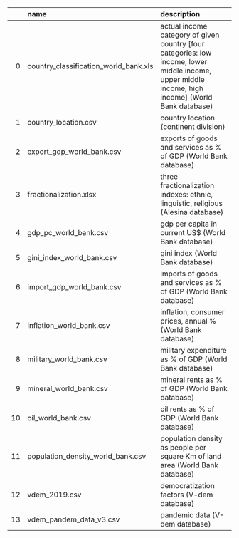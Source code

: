 |    | name                                  | description                                                                                                                                        |
|---:|:--------------------------------------|:---------------------------------------------------------------------------------------------------------------------------------------------------|
|  0 | country_classification_world_bank.xls | actual income category of given country [four categories: low income, lower middle income, upper middle income, high income] (World Bank database) |
|  1 | country_location.csv                  | country location (continent division)                                                                                                              |
|  2 | export_gdp_world_bank.csv             | exports of goods and services as % of GDP (World Bank database)                                                                                    |
|  3 | fractionalization.xlsx                | three fractionalization indexes: ethnic, linguistic, religious (Alesina database)                                                                  |
|  4 | gdp_pc_world_bank.csv                 | gdp per capita in current US$ (World Bank database)                                                                                                |
|  5 | gini_index_world_bank.csv             | gini index (World Bank database)                                                                                                                   |
|  6 | import_gdp_world_bank.csv             | imports of goods and services as % of GDP (World Bank database)                                                                                    |
|  7 | inflation_world_bank.csv              | inflation, consumer prices, annual % (World Bank database)                                                                                         |
|  8 | military_world_bank.csv               | military expenditure as % of GDP (World Bank database)                                                                                             |
|  9 | mineral_world_bank.csv                | mineral rents as % of GDP (World Bank database)                                                                                                    |
| 10 | oil_world_bank.csv                    | oil rents as % of GDP (World Bank database)                                                                                                        |
| 11 | population_density_world_bank.csv     | population density as people per square Km of land area (World Bank database)                                                                      |
| 12 | vdem_2019.csv                         | democratization factors (V-dem database)                                                                                                           |
| 13 | vdem_pandem_data_v3.csv               | pandemic data (V-dem database)                                                                                                                     |